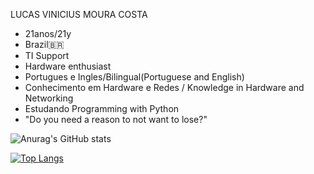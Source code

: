 

  LUCAS VINICIUS MOURA COSTA 
- 21anos/21y
- Brazil🇧🇷
- TI Support
- Hardware enthusiast
- Portugues e Ingles/Bilingual(Portuguese and English)
- Conhecimento em Hardware e Redes / Knowledge in Hardware and Networking 
- Estudando Programming with Python
-  "Do you need a reason to not want to lose?"
 
 ![Anurag's GitHub stats](https://github-readme-stats.vercel.app/api?username=Lucasmcz&show_icons=true&theme=dark)  
 
[![Top Langs](https://github-readme-stats.vercel.app/api/top-langs/?username=Lucasmcz&layout=compact)](https://github.com/Lucasmcz/github-readme-stats)


